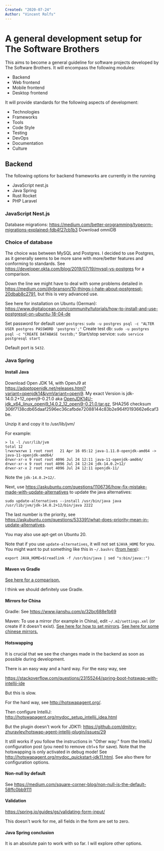 ```yaml
---
Created: "2020-07-24"
Author: "Vincent Rolfs"
---
```


# A general development setup for The Software Brothers

This aims to become a general guideline for software projects developed by The Software Brothers. It will encompass the following modules:

- Backend
- Web frontend
- Mobile frontend
- Desktop frontend

It will provide standards for the following aspects of development:

- Technologies
- Frameworks
- Tools
- Code Style
- Testing
- DevOps
- Documentation
- Culture

## Backend

The following options for backend frameworks are currently in the running

- JavaScript nest.js
- Java Spring
- Rust Rocket
- PHP Laravel

### JavaScript Nest.js

Database migrations: https://medium.com/better-programming/typeorm-migrations-explained-fdb4f27cb1b3
Download omniDB

### Choice of database
The choice was between MySQL and Postgres. I decided to use Postgres, as it generally seems to be more sane with more/better features and conforming to standards. See https://developer.okta.com/blog/2019/07/19/mysql-vs-postgres for a comparison.

Down the line we might have to deal with some problems detailed in https://medium.com/@rbranson/10-things-i-hate-about-postgresql-20dbab8c2791, but this is very advanced use.

See here for installation on Ubuntu (German): https://www.digitalocean.com/community/tutorials/how-to-install-and-use-postgresql-on-ubuntu-18-04-de

Set password for default user `postgres`:
`sudo -u postgres psql -c "ALTER USER postgres PASSWORD 'postgres';"`
Create test db:
`sudo -u postgres psql -c "CREATE DATABASE testdb;"`
Start/stop service:
`sudo service postgresql start`

Default port is `5432`.

### Java Spring

#### Install Java

Download Open JDK 14, with OpenJ9 at https://adoptopenjdk.net/releases.html?variant=openjdk14&jvmVariant=openj9. My exact Version is jdk-14.0.2+12_openj9-0.21.0 aka [OpenJDK14U-jdk_x64_linux_openj9_14.0.2_12_openj9-0.21.0.tar.gz](https://mirrors.tuna.tsinghua.edu.cn/AdoptOpenJDK/14/jdk/x64/linux/OpenJDK14U-jdk_x64_linux_openj9_14.0.2_12_openj9-0.21.0.tar.gz), SHA256 checksum 306f7138cdb65daaf2596ec36cafbde72088144c83b2e964f0193662e6caf3be.

Unzip it and copy it to /usr/lib/jvm/

For example:

```
> ls -l /usr/lib/jvm
total 12
lrwxrwxrwx 1 root root   21 Apr 16 05:12 java-1.11.0-openjdk-amd64 -> java-11-openjdk-amd64/
drwxr-xr-x 9 root root 4096 Jul 24 12:11 java-11-openjdk-amd64/
drwxr-xr-x 9 root root 4096 Jul 24 12:24 jdk-14.0.2+12/
drwxr-xr-x 2 root root 4096 Jul 24 12:11 openjdk-11/
```

Note the `jdk-14.0.2+12/`.

Next, use https://askubuntu.com/questions/1106736/how-fix-mistake-made-with-update-alternatives to update the java alternatives:

`sudo update-alternatives --install /usr/bin/java java /usr/lib/jvm/jdk-14.0.2+12/bin/java 2222`

The last number is the priority, see https://askubuntu.com/questions/533391/what-does-priority-mean-in-update-alternatives.

You may also use apt-get on Ubuntu 20.

Note that if you use `update-alternatives`, it will not set `$JAVA_HOME` for you. You might want to put something like this in `~/.bashrc` ([from here](https://stackoverflow.com/questions/663658/what-is-the-correct-target-for-the-java-home-environment-variable-for-a-linux-op#:~:text=If%20you%20use%20alternatives%20to%20manage%20multiple%20java,this%3A%20export%20JAVA_HOME%3D%24%28readlink%20-f%20%2Fusr%2Fbin%2Fjava%20%7C%20sed%20%22s%3Abin%2Fjava%3A%3A%22%29)):

```
export JAVA_HOME=$(readlink -f /usr/bin/java | sed "s:bin/java::")
```

#### Maven vs Gradle

[See here for a comparison.](https://dzone.com/articles/gradle-vs-maven)

I think we should definitely use Gradle.

#### Mirrors for China
Gradle:
See https://www.jianshu.com/p/32bc688e1b69

Maven:
To use a mirror (for example in China), edit `~/.m2/settings.xml​` (or create if it doesn't exist). [See here for how to set mirrors](http://maven.apache.org/guides/mini/guide-mirror-settings.html). [See here for some chinese mirrors.](https://maven.ityuan.com/article/1334)

#### Hotswapping

It is crucial that we see the changes made in the backend as soon as possible during development.

There is an easy way and a hard way. For the easy way, see

https://stackoverflow.com/questions/23155244/spring-boot-hotswap-with-intellij-ide

But this is slow.

For the hard way, see http://hotswapagent.org/.

Then configure IntelliJ: http://hotswapagent.org/mydoc_setup_intellij_idea.html

But the plugin doesn't work for JDK11: https://github.com/dmitry-zhuravlev/hotswap-agent-intellij-plugin/issues/29

It still works if you follow the instructions in "Other way:" from the IntelliJ configuration post (you need to remove ctrl+s for save). Note that the hotswapping is only activated in debug mode! See http://hotswapagent.org/mydoc_quickstart-jdk11.html. See also there for configuration options.

#### Non-null by default

See https://medium.com/square-corner-blog/non-null-is-the-default-58ffc0bb9111

#### Validation

https://spring.io/guides/gs/validating-form-input/

This doesn't work for me, all fields in the form are set to zero.

#### Java Spring conclusion
It is an absolute pain to work with so far. I will explore other options.

